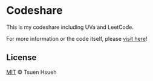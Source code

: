 # Codeshare
This is my codeshare including UVa and LeetCode.
  
For more information or the code itself, please [visit here](https://michael21910.github.io/code/index.html)!

## License
[MIT](LICENSE) © Tsuen Hsueh
